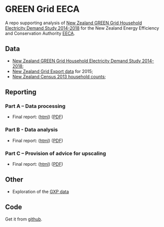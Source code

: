 # GREEN Grid EECA
A repo supporting analysis of [New Zealand GREEN Grid Household Electricity Demand Study 2014-2018](http://reshare.ukdataservice.ac.uk/853334/) for the New Zealand Energy Efficiency and Conservation Authority [EECA](https://www.eeca.govt.nz/).

## Data

 * [New Zealand GREEN Grid Household Electricity Demand Study 2014-2018](http://reshare.ukdataservice.ac.uk/853334/);
 * [New Zealand Grid Export data](https://www.emi.ea.govt.nz/Wholesale/Datasets/Metered_data/Grid_export) for 2015;
 * [New Zealand Census 2013 household counts](http://nzdotstat.stats.govt.nz/wbos/Index.aspx);

## Reporting

### Part A – Data processing

 * Final report: ([html](partA_dataProcessingReport_v1.0_Final.html)) ([PDF](https://ourarchive.otago.ac.nz/handle/10523/9822))

### Part B - Data analysis

 * Final report: ([html](partB_dataAnalysisReport_v2.1_Final.html)) ([PDF](https://ourarchive.otago.ac.nz/handle/10523/9821))

### Part C – Provision of advice for upscaling 

 * Final report: ([html](partC_upscalingAdvice_v1.0_Final.html)) ([PDF](https://ourarchive.otago.ac.nz/handle/10523/9820))

## Other

 * Exploration of the [GXP data](gxpReport_v0.5.html)
 
## Code

Get it from [github](https://github.com/CfSOtago/GREENGridEECA).

